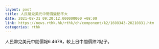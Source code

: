 ```yaml
---
layout: post
title: 人民幣兌美元中間價變動不大
date: 2021-08-31 09:20:12.000000000 +08:00
link: https://news.rthk.hk/rthk/ch/component/k2/1608343-20210831.htm
categories: rthk
---
```


人民幣兌美元中間價報6.4679，較上日中間價跌2點子。
